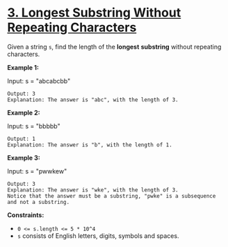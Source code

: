 # [3. Longest Substring Without Repeating Characters](https://leetcode.com/problems/longest-substring-without-repeating-characters/description/)

Given a string `s`, find the length of the **longest** **substring** without repeating characters.

**Example 1:**

Input: s = "abcabcbb"

```
Output: 3
Explanation: The answer is "abc", with the length of 3.
```

**Example 2:**

Input: s = "bbbbb"

```
Output: 1
Explanation: The answer is "b", with the length of 1.
```

**Example 3:**

Input: s = "pwwkew"

```
Output: 3
Explanation: The answer is "wke", with the length of 3.
Notice that the answer must be a substring, "pwke" is a subsequence and not a substring.
```

**Constraints:**

-   `0 <= s.length <= 5 * 10^4`
-   `s` consists of English letters, digits, symbols and spaces.
